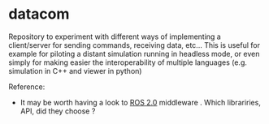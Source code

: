# datacom

Repository to experiment with different ways of implementing a client/server for sending commands, receiving data, etc... This is useful for example for piloting a distant simulation running in headless mode, or even simply for making easier the interoperability of multiple languages (e.g. simulation in C++ and viewer in python)



Reference:

- It may be worth having a look to [ROS 2.0](http://docs.ros2.org/bouncy/index.html) middleware . Which librariries, API, did they choose ? 